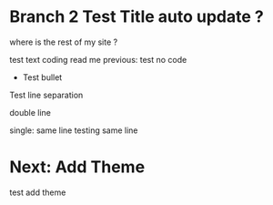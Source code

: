 # Branch 2 Test Title auto update ?

where is the rest of my site ?

test text
coding read me
previous: test no code

- Test bullet

Test line separation

double line

single: same line
testing same line

# Next: Add Theme

test add theme
